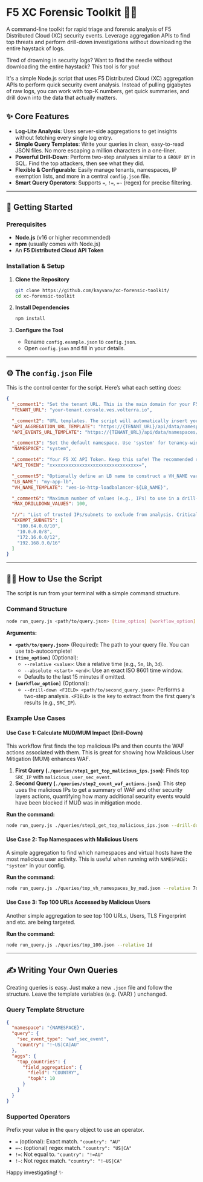 # F5 XC Forensic Toolkit 🕵️‍♂️
A command-line toolkit for rapid triage and forensic analysis of F5 Distributed Cloud (XC) security events.
Leverage aggregation APIs to find top threats and perform drill-down investigations without downloading the entire haystack of logs.

Tired of drowning in security logs? Want to find the needle without downloading the entire haystack? This tool is for you!

It's a simple Node.js script that uses F5 Distributed Cloud (XC) aggregation APIs to perform quick security event analysis. Instead of pulling gigabytes of raw logs, you can work with top-K numbers, get quick summaries, and drill down into the data that actually matters.

## ✨ Core Features

  * **Log-Lite Analysis**: Uses server-side aggregations to get insights without fetching every single log entry.
  * **Simple Query Templates**: Write your queries in clean, easy-to-read JSON files. No more escaping a million characters in a one-liner.
  * **Powerful Drill-Down**: Perform two-step analyses similar to a `GROUP BY` in SQL. Find the top attackers, then see what they did.
  * **Flexible & Configurable**: Easily manage tenants, namespaces, IP exemption lists, and more in a central `config.json` file.
  * **Smart Query Operators**: Supports `=`, `!=`, `=~` (regex) for precise filtering.

-----

## 🚀 Getting Started

### Prerequisites

  * **Node.js** (v16 or higher recommended)
  * **npm** (usually comes with Node.js)
  * An **F5 Distributed Cloud API Token**

### Installation & Setup

1.  **Clone the Repository**

    ```bash
    git clone https://github.com/kayvanx/xc-forensic-toolkit/
    cd xc-forensic-toolkit
    ```

2.  **Install Dependencies**

    ```bash
    npm install
    ```

3.  **Configure the Tool**

      * Rename `config.example.json` to `config.json`.
      * Open `config.json` and fill in your details.

-----

## ⚙️ The `config.json` File

This is the control center for the script. Here’s what each setting does:

```json
{
  "_comment1": "Set the tenant URL. This is the main domain for your F5 XC console.",
  "TENANT_URL": "your-tenant.console.ves.volterra.io",

  "_comment2": "URL templates. The script will automatically insert your TENANT_URL and NAMESPACE.",
  "API_AGGREGATION_URL_TEMPLATE": "https://{TENANT_URL}/api/data/namespaces/{NAMESPACE}/app_security/events/aggregation",
  "API_EVENTS_URL_TEMPLATE": "https://{TENANT_URL}/api/data/namespaces/{NAMESPACE}/app_security/events",

  "_comment3": "Set the default namespace. Use 'system' for tenancy-wide searches.",
  "NAMESPACE": "system",

  "_comment4": "Your F5 XC API Token. Keep this safe! The recommended role is 'ves-io-monitor-role' on the system and relevant app namespaces.",
  "API_TOKEN": "xxxxxxxxxxxxxxxxxxxxxxxxxxxxxxxxx=",

  "_comment5": "Optionally define an LB name to construct a VH_NAME variable for your queries.",
  "LB_NAME": "my-app-lb",
  "VH_NAME_TEMPLATE": "ves-io-http-loadbalancer-${LB_NAME}",

  "_comment6": "Maximum number of values (e.g., IPs) to use in a drill-down (Group By) query.",
  "MAX_DRILLDOWN_VALUES": 100,

  "//": "List of trusted IPs/subnets to exclude from analysis. Critical for accurate Malicious User Detection (MUD) PoVs.",
  "EXEMPT_SUBNETS": [
    "100.64.0.0/10",
    "10.0.0.0/8",
    "172.16.0.0/12",
    "192.168.0.0/16"
  ]
}
```

-----

## 🧑‍💻 How to Use the Script

The script is run from your terminal with a simple command structure.

### Command Structure

```bash
node run_query.js <path/to/query.json> [time_option] [workflow_option]
```

**Arguments:**

  * **`<path/to/query.json>`** (Required): The path to your query file. You can use tab-autocomplete\!
  * **`[time_option]`** (Optional):
      * `--relative <value>`: Use a relative time (e.g., `5m`, `1h`, `3d`).
      * `--absolute <start> <end>`: Use an exact ISO 8601 time window.
      * Defaults to the last 15 minutes if omitted.
  * **`[workflow_option]`** (Optional):
      * `--drill-down <FIELD> <path/to/second_query.json>`: Performs a two-step analysis. `<FIELD>` is the key to extract from the first query's results (e.g., `SRC_IP`).

### Example Use Cases

#### Use Case 1: Calculate MUD/MUM Impact (Drill-Down)

This workflow first finds the top malicious IPs and then counts the WAF actions associated with them. This is great for showing how Malicious User Mitigation (MUM) enhances WAF.

1.  **First Query (`./queries/step1_get_top_malicious_ips.json`)**: Finds top `SRC_IP` with `malicious_user_sec_event`.
2.  **Second Query (`./queries/step2_count_waf_actions.json`)**: This step uses the malicious IPs to get a summary of WAF and other security layers actions, quantifying how many additional security events would have been blocked if MUD was in mitigation mode.


**Run the command:**

```bash
node run_query.js ./queries/step1_get_top_malicious_ips.json --drill-down SRC_IP ./queries/step2_count_waf_actions.json --relative 1h
```

#### Use Case 2: Top Namespaces with Malicious Users

A simple aggregation to find which namespaces and virtual hosts have the most malicious user activity. This is useful when running with `NAMESPACE: "system"` in your config.

**Run the command:**

```bash
node run_query.js ./queries/top_vh_namespaces_by_mud.json --relative 7d
```

#### Use Case 3: Top 100 URLs Accessed by Malicious Users

Another simple aggregation to see top 100 URLs, Users, TLS Fingerprint and etc. are being targeted.

**Run the command:**

```bash
node run_query.js ./queries/top_100.json --relative 1d
```

-----

## ✍️ Writing Your Own Queries

Creating queries is easy. Just make a new `.json` file and follow the structure. Leave the template variables (e.g. {VAR} ) unchanged.

### Query Template Structure

```json
{
  "namespace": "{NAMESPACE}",
  "query": {
    "sec_event_type": "waf_sec_event",
    "country": "!~US|CA|AU"
  },
  "aggs": {
    "top_countries": {
      "field_aggregation": {
        "field": "COUNTRY",
        "topk": 10
      }
    }
  }
}
```

### Supported Operators

Prefix your value in the `query` object to use an operator.

  * `=` (optional): Exact match. `"country": "AU"`
  * `=~`: (optional)  regex match. `"country": "US|CA"`
  * `!=`: Not equal to. `"country": "!=AU"`  
  * `!~`: Not regex match. `"country": "!~US|CA"`

Happy investigating\! ✨
